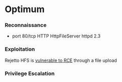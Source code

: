 # Optimum

### Reconnaissance

- port 80/tcp HTTP HttpFileServer httpd 2.3

### Exploitation

Rejetto HFS is [vulnerable to RCE](https://www.exploit-db.com/exploits/39161) through a file upload

### Privilege Escalation
